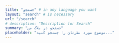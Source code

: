 ```yaml
---
title: "جستجو" # in any language you want
layout: "search" # is necessary
url: "/search"
# description: "Description for Search"
summary: "جستجو در بلاگ من"
placeholder: "موضوع مورد نظرتان را جستجو کنید..."
---
```

